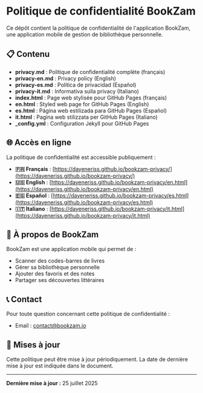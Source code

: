 # Politique de confidentialité BookZam

Ce dépôt contient la politique de confidentialité de l'application BookZam, une application mobile de gestion de bibliothèque personnelle.

## 📋 Contenu

- **privacy.md** : Politique de confidentialité complète (français)
- **privacy-en.md** : Privacy policy (English)
- **privacy-es.md** : Política de privacidad (Español)
- **privacy-it.md** : Informativa sulla privacy (Italiano)
- **index.html** : Page web stylisée pour GitHub Pages (français)
- **en.html** : Styled web page for GitHub Pages (English)
- **es.html** : Página web estilizada para GitHub Pages (Español)
- **it.html** : Pagina web stilizzata per GitHub Pages (Italiano)
- **_config.yml** : Configuration Jekyll pour GitHub Pages

## 🌐 Accès en ligne

La politique de confidentialité est accessible publiquement :

- **🇫🇷 Français** : [https://dayeneriss.github.io/bookzam-privacy/](https://dayeneriss.github.io/bookzam-privacy/)
- **🇺🇸 English** : [https://dayeneriss.github.io/bookzam-privacy/en.html](https://dayeneriss.github.io/bookzam-privacy/en.html)
- **🇪🇸 Español** : [https://dayeneriss.github.io/bookzam-privacy/es.html](https://dayeneriss.github.io/bookzam-privacy/es.html)
- **🇮🇹 Italiano** : [https://dayeneriss.github.io/bookzam-privacy/it.html](https://dayeneriss.github.io/bookzam-privacy/it.html)

## 📱 À propos de BookZam

BookZam est une application mobile qui permet de :

- Scanner des codes-barres de livres
- Gérer sa bibliothèque personnelle
- Ajouter des favoris et des notes
- Partager ses découvertes littéraires

## 📞 Contact

Pour toute question concernant cette politique de confidentialité :

- Email : [contact@bookzam.io](mailto:contact@bookzam.io)

## 🔄 Mises à jour

Cette politique peut être mise à jour périodiquement. La date de dernière mise à jour est indiquée dans le document.

---

**Dernière mise à jour :** 25 juillet 2025
